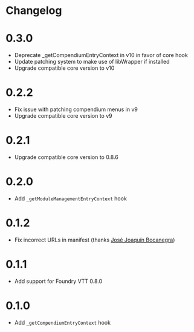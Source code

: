 # Changelog

# 0.3.0
 - Deprecate _getCompendiumEntryContext in v10 in favor of core hook
 - Update patching system to make use of libWrapper if installed
 - Upgrade compatible core version to v10

# 0.2.2
 - Fix issue with patching compendium menus in v9
 - Upgrade compatible core version to v9

# 0.2.1
 - Upgrade compatible core version to 0.8.6

# 0.2.0
 - Add `_getModuleManagementEntryContext` hook

# 0.1.2
 - Fix incorrect URLs in manifest (thanks [José Joaquín Bocanegra](https://github.com/JJBocanegra))

# 0.1.1
 - Add support for Foundry VTT 0.8.0

# 0.1.0
 - Add `_getCompendiumEntryContext` hook
